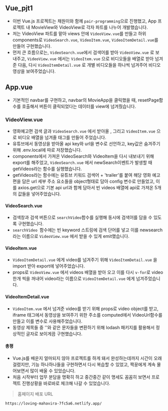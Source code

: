 ## Vue_pjt1

- 이번 Vue.js 프로젝트는 채원이와 함께 `pair-programming`으로 진행했고, App 프로젝트 내 MovieView와 VideoView로 각자 파트를 나누어 개발했습니다.
- 저는 VideoView 파트를 맡아 views 안에 `VideoView.vue`를 만들고 하위 components로 `VideoSearch.vue`, `VideoItem.vue`, `VideoItemDetail.vue`를 만들어 구현했습니다.
- 먼저 큰 흐름으로는, `VideoSearch.vue`에서 검색어를 받아 `VideoView.vue` 로 보내주고,  `VideoView.vue` 에서는 `VideoItem.vue` 으로 비디오들을 배열로 받아 넘겨 준 다음, 다시 `VideoItemDetail.vue` 로 개별 비디오들을 하나씩 넘겨주어 비디오 영상을 보여주었습니다.



## App.vue

- 기본적인 navbar를 구현하고, navbar의 MovieApp을 클릭했을 때, resetPage함수를 호출해서 버튼이 클릭되었다는 데이터를 view에 넘겨줬습니다.



### VideoView.vue

- 영화예고편 검색 글과 `VideoSearch.vue` 에서 받아올 <VideoSearch>, 그리고 `VideoItem.vue` 으로 비디오 배열을 넘겨줄 <VideoItem>태그를 만들어 주었습니다.
- 유튜브에서 동영상을 받아올 api key와 url을 변수로 선언하고, key값은 숨겨주기 위해 .env.local에 따로 저장했습니다.
- components에서 가져온 VideoSearch와  VideoItem을 다시 내보내기 위해 export를 해주었고,  `VideoSearch.vue` 에서 newSearch이벤트가 발생할 때 getVideos라는 함수를 실행했습니다.
- getVideos라는 함수에는 유튜브 키워드 검색어 + 'trailer'를 붙여 해당 영화 예고편을 담은 url 세부 주소 요소들을 object형태로 담아 config 변수로 만들었고, 이를 axios.get으로 기본 api url과 함께 담아서 빈 videos 배열에 api로 가져온 5개의 값들을 넣어주었습니다.



#### VideoSearch.vue

- 검색창과 검색 버튼으로 `searchVideo`함수를 실행해 동시에 검색어를 담을 수 있도록 구현했습니다.
- `searchVideo `함수에는 빈 keyword 스트링에 검색 단어를 넣고 이를 newsearch라는 이름으로 `VideoView.vue`  에서 받을 수 있게 emit했습니다.



#### VideoItem.vue

- `VideoItemDetail.vue` 에게 video를 넘겨주기 위해 `VideoItemDetail.vue` 을 import 받아 export에 넣어주었습니다.
- props로 `VideoView.vue` 에서 videos 배열을 받아 오고 이를 다시 `v-for`로 video한개 씩을 꺼내어 video라는 이름으로 `VideoItemDetail.vue` 에게 넘겨주었습니다.



#### VideoItemDetail.vue

-  `VideoItem.vue` 에서 넘겨준 video를 받기 위해 props로 video object를 받고, iframe 태그에서 동영상을 보여주기 위한 주소를 computed에서 VideoUrl함수를 만들고 이를 변수로 사용해주었습니다.
- 동영상 제목들 중 ''와 같은 문자들을 변환하기 위해 lodash 패키지를 활용해서 정상적인 글자로 보이게끔 구현했습니다.



#### 총평

- Vue.js를 배운지 얼마되지 않아 프로젝트를 하게 돼서 완성하는데까지 시간이 오래걸렸지만, 기능 하나하나들을 구현하면서 다시 복습할 수 있었고, 짝꿍에게 계속 물어보면서 많이 배울 수 있었습니다.
- 처음 시작부터 업무 분담을 명확히 하고 중간중간 같이 명세도 꼼꼼히 보면서 프로젝트 진행상황을 바로바로 체크해 나갈 수 있었습니다.



> 홈페이지 배포 URL

```
https://loving-mahavira-7fc5a6.netlify.app/
```


